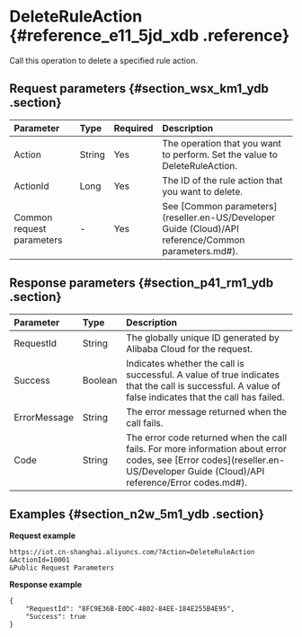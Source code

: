 # DeleteRuleAction {#reference_e11_5jd_xdb .reference}

Call this operation to delete a specified rule action.

## Request parameters {#section_wsx_km1_ydb .section}

|Parameter|Type|Required|Description|
|:--------|:---|:-------|:----------|
|Action|String|Yes|The operation that you want to perform. Set the value to DeleteRuleAction.|
|ActionId|Long|Yes|The ID of the rule action that you want to delete.|
|Common request parameters|-|Yes|See [Common parameters](reseller.en-US/Developer Guide (Cloud)/API reference/Common parameters.md#).|

## Response parameters {#section_p41_rm1_ydb .section}

|Parameter|Type|Description|
|:--------|:---|:----------|
|RequestId|String|The globally unique ID generated by Alibaba Cloud for the request.|
|Success|Boolean|Indicates whether the call is successful. A value of true indicates that the call is successful. A value of false indicates that the call has failed.|
|ErrorMessage|String|The error message returned when the call fails.|
|Code|String|The error code returned when the call fails. For more information about error codes, see [Error codes](reseller.en-US/Developer Guide (Cloud)/API reference/Error codes.md#).|

## Examples {#section_n2w_5m1_ydb .section}

**Request example**

```
https://iot.cn-shanghai.aliyuncs.com/?Action=DeleteRuleAction
&ActionId=10001
&Public Request Parameters
```

**Response example**

```
{
    "RequestId": "8FC9E36B-E0DC-4802-84EE-184E255B4E95",
    "Success": true
}
```

